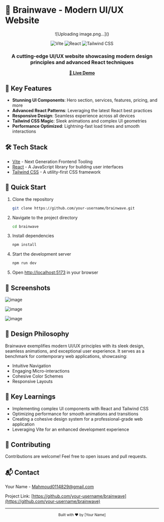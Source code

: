 # 🚀 Brainwave - Modern UI/UX Website

<div align="center">
![Uploading image.png…]()

  <p>
    <img src="https://img.shields.io/badge/-Vite-646CFF?style=for-the-badge&logo=vite&logoColor=white" alt="Vite" />
    <img src="https://img.shields.io/badge/-React-61DAFB?style=for-the-badge&logo=react&logoColor=black" alt="React" />
    <img src="https://img.shields.io/badge/-Tailwind_CSS-06B6D4?style=for-the-badge&logo=tailwindcss&logoColor=white" alt="Tailwind CSS" />
  </p>

  <h3>A cutting-edge UI/UX website showcasing modern design principles and advanced React techniques</h3>

  <a href="https://brainwave-mnd.netlify.app/" target="_blank"><strong>🔗 Live Demo</strong></a>
</div>

## 🌟 Key Features

- **Stunning UI Components**: Hero section, services, features, pricing, and more
- **Advanced React Patterns**: Leveraging the latest React best practices
- **Responsive Design**: Seamless experience across all devices
- **Tailwind CSS Magic**: Sleek animations and complex UI geometries
- **Performance Optimized**: Lightning-fast load times and smooth interactions

## 🛠️ Tech Stack

- [Vite](https://vitejs.dev/) - Next Generation Frontend Tooling
- [React](https://reactjs.org/) - A JavaScript library for building user interfaces
- [Tailwind CSS](https://tailwindcss.com/) - A utility-first CSS framework

## 🚀 Quick Start

1. Clone the repository
   ```sh
   git clone https://github.com/your-username/brainwave.git
   ```
2. Navigate to the project directory
   ```sh
   cd brainwave
   ```
3. Install dependencies
   ```sh
   npm install
   ```
4. Start the development server
   ```sh
   npm run dev
   ```
5. Open [http://localhost:5173](http://localhost:5173) in your browser

## 📸 Screenshots

![image](https://github.com/user-attachments/assets/3bcc293f-1ab9-4e5b-8cac-e2e7cee6fb29)

![image](https://github.com/user-attachments/assets/d5ba7ede-3012-40d3-bf14-ba59a3dfda68)

![image](https://github.com/user-attachments/assets/5058aa19-c016-4acd-a678-7ff7aa4bd17b)



## 🎨 Design Philosophy

Brainwave exemplifies modern UI/UX principles with its sleek design, seamless animations, and exceptional user experience. It serves as a benchmark for contemporary web applications, showcasing:

- Intuitive Navigation
- Engaging Micro-interactions
- Cohesive Color Schemes
- Responsive Layouts

## 🧠 Key Learnings

- Implementing complex UI components with React and Tailwind CSS
- Optimizing performance for smooth animations and transitions
- Creating a cohesive design system for a professional-grade web application
- Leveraging Vite for an enhanced development experience

## 🤝 Contributing

Contributions are welcome! Feel free to open issues and pull requests.

## 📬 Contact

Your Name - [Mahmoud0114829@gmail.com](mailto:Mahmoud0114829@gmail.com)

Project Link: [https://github.com/your-username/brainwave](https://github.com/your-username/brainwave)

---

<div align="center">
  <sub>Built with ❤️ by [Your Name]</sub>
</div>
